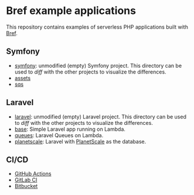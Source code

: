 # Bref example applications

This repository contains examples of serverless PHP applications built with [Bref](https://bref.sh).

## Symfony

- [symfony](Symfony/symfony): unmodified (empty) Symfony project.
  This directory can be used to _diff_ with the other projects to visualize the differences.
- [assets](Symfony/assets)
- [sqs](Symfony/sqs)

## Laravel

- [laravel](Laravel/laravel): unmodified (empty) Laravel project.
  This directory can be used to _diff_ with the other projects to visualize the differences.
- [base](Laravel/base): Simple Laravel app running on Lambda.
- [queues](Laravel/queues): Laravel Queues on Lambda.
- [planetscale](Laravel/planetscale): Laravel with [PlanetScale](https://planetscale.com/) as the database.

## CI/CD

- [GitHub Actions](CI/GitHubAction)
- [GitLab CI](CI/GitLab)
- [Bitbucket](CI/Bitbucket)
